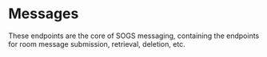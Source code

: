 # Messages

These endpoints are the core of SOGS messaging, containing the endpoints for room message
submission, retrieval, deletion, etc.
